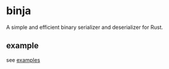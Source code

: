 # binja

A simple and efficient binary serializer and deserializer for Rust.

## example

see [examples](./examples/)
